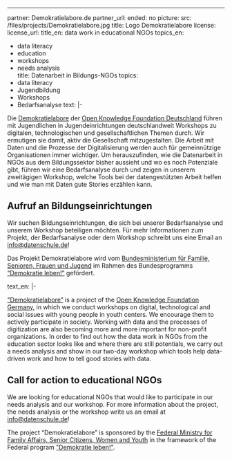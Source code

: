 ---
partner: Demokratielabore.de
partner_url: 
ended: no
picture:
  src: /files/projects/Demokratielabore.jpg
  title: Logo Demokratielabore
  license:
  license_url:
title_en: data work in educational NGOs
topics_en:
  - data literacy
  - education
  - workshops
  - needs analysis  
title: Datenarbeit in Bildungs-NGOs
topics:
  - data literacy
  - Jugendbildung
  - Workshops
  - Bedarfsanalyse
text: |- 

   Die [Demokratielabore](https://demokratielabore.de) der [Open Knowledge Foundation Deutschland](https://okfn.de) führen mit Jugendlichen in Jugendeinrichtungen deutschlandweit Workshops zu digitalen, technologischen und gesellschaftlichen Themen durch. Wir ermutigen sie damit, aktiv die Gesellschaft mitzugestalten. 
   Die Arbeit mit Daten und die Prozesse der Digitalisierung werden auch für gemeinnützige Organisationen immer wichtiger. Um herauszufinden, wie die Datenarbeit in NGOs aus dem Bildungssektor bisher aussieht und wo es noch Potenziale gibt, führen wir eine Bedarfsanalyse durch und zeigen in unserem zweitägigen Workshop, welche Tools bei der datengestützten Arbeit helfen und wie man mit Daten gute Stories erzählen kann. 

   ## Aufruf an Bildungseinrichtungen

   Wir suchen Bildungseinrichtungen, die sich bei unserer Bedarfsanalyse und unserem Workshop beteiligen möchten. Für mehr Informationen zum Projekt, der Bedarfsanalyse oder dem Workshop schreibt uns eine Email an [info@datenschule.de](mailto:info@datenschule.de)! 

   Das Projekt Demokratielabore wird vom [Bundesministerium für Familie, Senioren, Frauen und Jugend](http://www.bmfsfj.de/) im Rahmen des Bundesprogramms [“Demokratie leben!”](http://www.demokratie-leben.de/) gefördert.

text_en: |-

   ["Demokratielabore”](https://demokratielabore.de) is a project of the [Open Knowledge Foundation Germany](https://okfn.de), in which we conduct workshops on digital, technological and social issues with young people in youth centers. We encourage them to actively participate in society.
   Working with data and the processes of digitization are also becoming more and more important for non-profit organizations. In order to find out how the data work in NGOs from the education sector looks like and where there are still potentials, we carry out a needs analysis and show in our two-day workshop which tools help data-driven work and how to tell good stories with data.

  ## Call for action to educational NGOs

  We are looking for educational NGOs that would like to participate in our needs analysis and our workshop. For more information about the project, the needs analysis or the workshop write us an email at [info@datenschule.de](mailto:info@datenschule.de)!

  The project “Demokratielabore” is sponsored by the [Federal Ministry for Family Affairs, Senior Citizens, Women and Youth](http://www.bmfsfj.de) in the framework of the Federal program ["Demokratie leben!"](http://www.demokratie-leben.de). 

